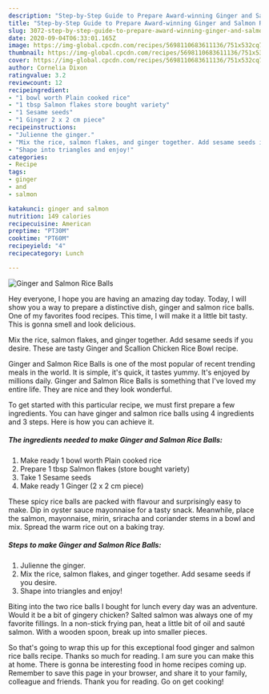 ```yaml
---
description: "Step-by-Step Guide to Prepare Award-winning Ginger and Salmon Rice Balls"
title: "Step-by-Step Guide to Prepare Award-winning Ginger and Salmon Rice Balls"
slug: 3072-step-by-step-guide-to-prepare-award-winning-ginger-and-salmon-rice-balls
date: 2020-09-04T06:33:01.165Z
image: https://img-global.cpcdn.com/recipes/5698110683611136/751x532cq70/ginger-and-salmon-rice-balls-recipe-main-photo.jpg
thumbnail: https://img-global.cpcdn.com/recipes/5698110683611136/751x532cq70/ginger-and-salmon-rice-balls-recipe-main-photo.jpg
cover: https://img-global.cpcdn.com/recipes/5698110683611136/751x532cq70/ginger-and-salmon-rice-balls-recipe-main-photo.jpg
author: Cornelia Dixon
ratingvalue: 3.2
reviewcount: 12
recipeingredient:
- "1 bowl worth Plain cooked rice"
- "1 tbsp Salmon flakes store bought variety"
- "1 Sesame seeds"
- "1 Ginger 2 x 2 cm piece"
recipeinstructions:
- "Julienne the ginger."
- "Mix the rice, salmon flakes, and ginger together. Add sesame seeds if you desire."
- "Shape into triangles and enjoy!"
categories:
- Recipe
tags:
- ginger
- and
- salmon

katakunci: ginger and salmon 
nutrition: 149 calories
recipecuisine: American
preptime: "PT30M"
cooktime: "PT60M"
recipeyield: "4"
recipecategory: Lunch

---
```



![Ginger and Salmon Rice Balls](https://img-global.cpcdn.com/recipes/5698110683611136/751x532cq70/ginger-and-salmon-rice-balls-recipe-main-photo.jpg)

Hey everyone, I hope you are having an amazing day today. Today, I will show you a way to prepare a distinctive dish, ginger and salmon rice balls. One of my favorites food recipes. This time, I will make it a little bit tasty. This is gonna smell and look delicious.

Mix the rice, salmon flakes, and ginger together. Add sesame seeds if you desire. These are tasty Ginger and Scallion Chicken Rice Bowl recipe.

Ginger and Salmon Rice Balls is one of the most popular of recent trending meals in the world. It is simple, it's quick, it tastes yummy. It's enjoyed by millions daily. Ginger and Salmon Rice Balls is something that I've loved my entire life. They are nice and they look wonderful.


To get started with this particular recipe, we must first prepare a few ingredients. You can have ginger and salmon rice balls using 4 ingredients and 3 steps. Here is how you can achieve it.

<!--inarticleads1-->

##### The ingredients needed to make Ginger and Salmon Rice Balls:

1. Make ready 1 bowl worth Plain cooked rice
1. Prepare 1 tbsp Salmon flakes (store bought variety)
1. Take 1 Sesame seeds
1. Make ready 1 Ginger (2 x 2 cm piece)


These spicy rice balls are packed with flavour and surprisingly easy to make. Dip in oyster sauce mayonnaise for a tasty snack. Meanwhile, place the salmon, mayonnaise, mirin, sriracha and coriander stems in a bowl and mix. Spread the warm rice out on a baking tray. 

<!--inarticleads2-->

##### Steps to make Ginger and Salmon Rice Balls:

1. Julienne the ginger.
1. Mix the rice, salmon flakes, and ginger together. Add sesame seeds if you desire.
1. Shape into triangles and enjoy!


Biting into the two rice balls I bought for lunch every day was an adventure. Would it be a bit of gingery chicken? Salted salmon was always one of my favorite fillings. In a non-stick frying pan, heat a little bit of oil and sauté salmon. With a wooden spoon, break up into smaller pieces. 

So that's going to wrap this up for this exceptional food ginger and salmon rice balls recipe. Thanks so much for reading. I am sure you can make this at home. There is gonna be interesting food in home recipes coming up. Remember to save this page in your browser, and share it to your family, colleague and friends. Thank you for reading. Go on get cooking!
